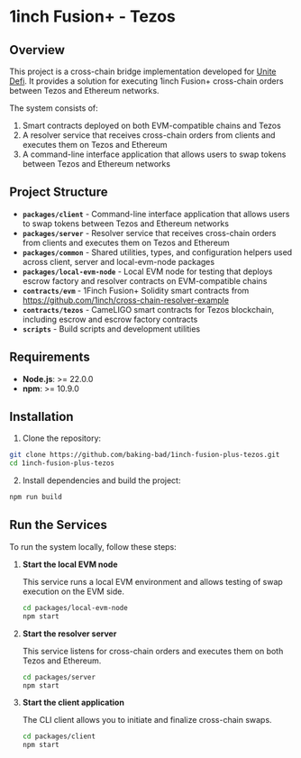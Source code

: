 # 1inch Fusion+ - Tezos

## Overview

This project is a cross-chain bridge implementation developed for [Unite Defi](https://ethglobal.com/events/unite). It provides a solution for executing 1inch Fusion+ cross-chain orders between Tezos and Ethereum networks.

The system consists of:
1. Smart contracts deployed on both EVM-compatible chains and Tezos
2. A resolver service that receives cross-chain orders from clients and executes them on Tezos and Ethereum
3. A command-line interface application that allows users to swap tokens between Tezos and Ethereum networks

## Project Structure

- **`packages/client`** - Command-line interface application that allows users to swap tokens between Tezos and Ethereum networks
- **`packages/server`** - Resolver service that receives cross-chain orders from clients and executes them on Tezos and Ethereum
- **`packages/common`** - Shared utilities, types, and configuration helpers used across client, server and local-evm-node packages
- **`packages/local-evm-node`** - Local EVM node for testing that deploys escrow factory and resolver contracts on EVM-compatible chains
- **`contracts/evm`** - 1Finch Fusion+ Solidity smart contracts from https://github.com/1inch/cross-chain-resolver-example
- **`contracts/tezos`** - CameLIGO smart contracts for Tezos blockchain, including escrow and escrow factory contracts
- **`scripts`** - Build scripts and development utilities

## Requirements

- **Node.js**: >= 22.0.0
- **npm**: >= 10.9.0

## Installation

1. Clone the repository:
```bash
git clone https://github.com/baking-bad/1inch-fusion-plus-tezos.git
cd 1inch-fusion-plus-tezos
```

2. Install dependencies and build the project:
```bash
npm run build
```

## Run the Services

To run the system locally, follow these steps:

1. **Start the local EVM node**

   This service runs a local EVM environment and allows testing of swap execution on the EVM side.

   ```bash
   cd packages/local-evm-node
   npm start
   ```

2. **Start the resolver server**

   This service listens for cross-chain orders and executes them on both Tezos and Ethereum.

   ```bash
   cd packages/server
   npm start
   ```

3. **Start the client application**

   The CLI client allows you to initiate and finalize cross-chain swaps.

   ```bash
   cd packages/client
   npm start
   ```
